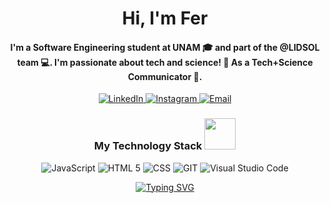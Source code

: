 <h1 align="center">Hi, I'm Fer </h1>
<h4 align="center">I'm a Software Engineering student at UNAM 🎓 and part of the @LIDSOL team 💻. I'm passionate about tech and science! 🚀 As a Tech+Science Communicator 📡.</h4>


<p align="center">
  <a href="www.linkedin.com/in/fernanda-ord-fig">
    <img src="https://img.shields.io/badge/LinkedIn-0A66C2?style=for-the-badge&logo=linkedin&logoColor=white" alt="LinkedIn" />
  </a>
  <a href="https://www.instagram.com/or.fer/">
    <img src="https://img.shields.io/badge/Instagram-E4405F?style=for-the-badge&logo=instagram&logoColor=white" alt="Instagram" />
  </a>
  <a href="ferordonezfigueroa07@gmail.com">
    <img src="https://img.shields.io/badge/Email-D14836?style=for-the-badge&logo=gmail&logoColor=white" alt="Email" />
  </a>
</p>




<h3 align="center">My Technology Stack <img src="https://i.gifer.com/origin/c9/c91879d18c2401559f750c7a7aaeb56a_w200.gif" width="50"></h3>
<p align="center">
  <img src="https://img.shields.io/badge/JavaScript-323330?style=for-the-badge&logo=javascript&logoColor=F7DF1E" alt="JavaScript" />
  <img src="https://img.shields.io/badge/HTML5-E34F26?style=for-the-badge&logo=html5&logoColor=white" alt="HTML 5" />
  <img src="https://img.shields.io/badge/CSS3-1572B6?style=for-the-badge&logo=css3&logoColor=white" alt="CSS" />
  <img src="https://img.shields.io/badge/Git-F05032?style=for-the-badge&logo=git&logoColor=white" alt="GIT" />
  <img src="https://img.shields.io/badge/Visual_Studio_Code-0078D4?style=for-the-badge&logo=visual%20studio%20code&logoColor=white" alt="Visual Studio Code" />
</p>

<div align="center">
  <a href="https://git.io/typing-svg">
    <img src="https://readme-typing-svg.herokuapp.com?font=Roboto&duration=4000&pause=1000&color=6176a4&width=435&lines=Thanks+for+visiting+my+GitHub!;Come+back+soon!" alt="Typing SVG">
  </a>
</div>

